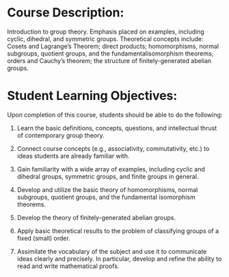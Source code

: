 # Course Description:

Introduction to group theory. Emphasis placed on examples, including cyclic, dihedral, and symmetric groups. Theoretical concepts include: Cosets and Lagrange’s Theorem; direct products; homomorphisms, normal subgroups, quotient groups, and the fundamentalisomorphism theorems; orders and Cauchy’s theorem; the structure of finitely-generated abelian groups.

# Student Learning Objectives:  

Upon completion of this course, students should be able to do the following:

1. Learn the basic definitions, concepts, questions, and intellectual thrust of contemporary group theory.

2. Connect course concepts (e.g., associativity, commutativity, etc.) to ideas students are already familiar with.

3. Gain familiarity with a wide array of examples, including cyclic and dihedral groups, symmetric groups, and finite groups in general.

4. Develop and utilize the basic theory of homomorphisms, normal subgroups, quotient groups, and the fundamental isomorphism theorems.

5. Develop the theory of finitely-generated abelian groups.

6. Apply basic theoretical results to the problem of classifying groups of a fixed (small) order.

7. Assimilate the vocabulary of the subject and use it to communicate ideas clearly and precisely. In particular, develop and refine the ability to read and write mathematical proofs.
